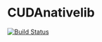 # CUDAnativelib

[![Build Status](https://travis-ci.org/vchuravy/CUDAnativelib.jl.svg?branch=master)](https://travis-ci.org/vchuravy/CUDAnativelib.jl)
